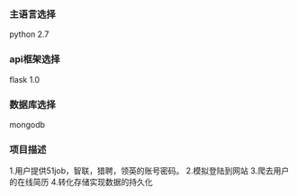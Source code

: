 ### 主语言选择
 python 2.7
### api框架选择
 flask 1.0
### 数据库选择
 mongodb
### 项目描述
 1.用户提供51job，智联，猎聘，领英的账号密码。
 2.模拟登陆到网站
 3.爬去用户的在线简历
 4.转化存储实现数据的持久化
